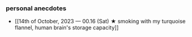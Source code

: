 ### personal anecdotes
- [[14th of October, 2023 — 00.16 (Sat) ★ smoking with my turquoise flannel, human brain's storage capacity]]

